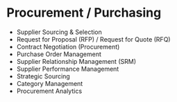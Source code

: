 # Procurement / Purchasing

- Supplier Sourcing & Selection
- Request for Proposal (RFP) / Request for Quote (RFQ)
- Contract Negotiation (Procurement)
- Purchase Order Management
- Supplier Relationship Management (SRM)
- Supplier Performance Management
- Strategic Sourcing
- Category Management
- Procurement Analytics